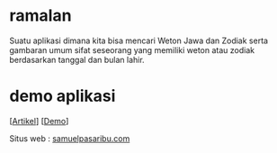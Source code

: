 # ramalan
Suatu aplikasi dimana kita bisa mencari Weton Jawa dan Zodiak serta gambaran umum sifat seseorang yang memiliki weton atau zodiak berdasarkan tanggal dan bulan lahir.
# demo aplikasi
[<a href="https://www.samuelpasaribu.com/2022/01/aplikasi-ramalan-zodiak-dan-weton.html">Artikel</a>]&#160;[<a href="https://upramalan.blogspot.com/">Demo</a>]

Situs web : <a href="https://www.samuelpasaribu">samuelpasaribu.com</a>
